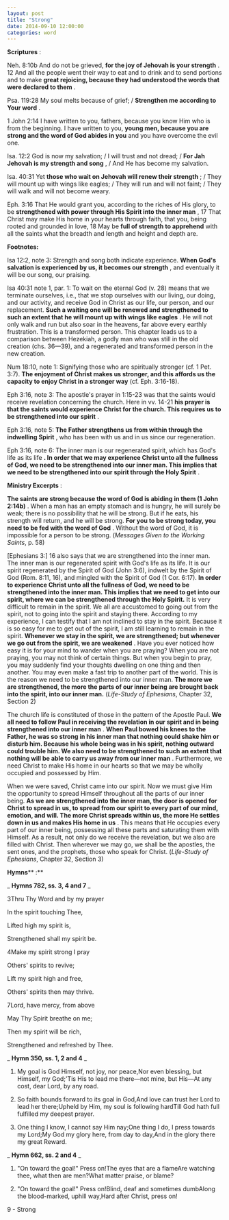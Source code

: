 ```yaml
---
layout: post
title: "Strong"
date: 2014-09-10 12:00:00
categories: word
---
```


**Scriptures** :

Neh. 8:10b And do not be grieved, **for the joy of Jehovah is your strength** . 12 And all the people went their way to eat and to drink and to send portions and to make **great rejoicing, because they had understood the words that were declared to them** .

Psa. 119:28 My soul melts because of grief; / **Strengthen me according to Your word** .

1 John 2:14 I have written to you, fathers, because you know Him who is from the beginning. I have written to you, **young men, because you are strong and the word of God abides in you** and you have overcome the evil one.

Isa. 12:2 God is now my salvation; / I will trust and not dread; / **For Jah Jehovah is my strength and song** , / And He has become my salvation.

Isa. 40:31 Yet **those who wait on Jehovah will renew their strength** ; / They will mount up with wings like eagles; / They will run and will not faint; / They will walk and will not become weary.

Eph. 3:16 That He would grant you, according to the riches of His glory, to be **strengthened with power through His Spirit into the inner man** , 17 That Christ may make His home in your hearts through faith, that you, being rooted and grounded in love, 18 May be **full of strength to apprehend** with all the saints what the breadth and length and height and depth are.

**Footnotes:**

Isa 12:2, note 3: Strength and song both indicate experience. **When God's salvation is experienced by us, it becomes our strength** , and eventually it will be our song, our praising.

Isa 40:31 note 1, par. 1: To wait on the eternal God (v. 28) means that we terminate ourselves, i.e., that we stop ourselves with our living, our doing, and our activity, and receive God in Christ as our life, our person, and our replacement. **Such a waiting one will be renewed and strengthened to such an extent that he will mount up with wings like eagles** . He will not only walk and run but also soar in the heavens, far above every earthly frustration. This is a transformed person. This chapter leads us to a comparison between Hezekiah, a godly man who was still in the old creation (chs. 36—39), and a regenerated and transformed person in the new creation.

Num 18:10, note 1: Signifying those who are spiritually stronger (cf. 1 Pet. 3:7). **The enjoyment of Christ makes us stronger, and this affords us the capacity to enjoy Christ in a stronger way** (cf. Eph. 3:16-18).

Eph 3:16, note 3: The apostle's prayer in 1:15-23 was that the saints would receive revelation concerning the church. Here in vv. 14-21 **his prayer is that the saints would experience Christ for the church. This requires us to be strengthened into our spirit** .

Eph 3:16, note 5: **The Father strengthens us from within through the indwelling Spirit** , who has been with us and in us since our regeneration.

Eph 3:16, note 6: The inner man is our regenerated spirit, which has God's life as its life **. In order that we may experience Christ unto all the fullness of God, we need to be strengthened into our inner man. This implies that we need to be strengthened into our spirit through the Holy Spirit** .

**Ministry Excerpts** :

**The saints are strong because the word of God is abiding in them (1 John 2:14b)** . When a man has an empty stomach and is hungry, he will surely be weak; there is no possibility that he will be strong. But if he eats, his strength will return, and he will be strong. **For you to be strong today, you need to be fed with the word of God** . Without the word of God, it is impossible for a person to be strong. (_Messages Given to the Working Saints_, p. 58)

[Ephesians 3:] 16 also says that we are strengthened into the inner man. The inner man is our regenerated spirit with God's life as its life. It is our spirit regenerated by the Spirit of God (John 3:6), indwelt by the Spirit of God (Rom. 8:11, 16), and mingled with the Spirit of God (1 Cor. 6:17). **In order to experience Christ unto all the fullness of God, we need to be strengthened into the inner man. This implies that we need to get into our spirit, where we can be strengthened through the Holy Spirit.** It is very difficult to remain in the spirit. We all are accustomed to going out from the spirit, not to going into the spirit and staying there. According to my experience, I can testify that I am not inclined to stay in the spirit. Because it is so easy for me to get out of the spirit, I am still learning to remain in the spirit. **Whenever we stay in the spirit, we are strengthened; but whenever we go out from the spirit, we are weakened** . Have you ever noticed how easy it is for your mind to wander when you are praying? When you are not praying, you may not think of certain things. But when you begin to pray, you may suddenly find your thoughts dwelling on one thing and then another. You may even make a fast trip to another part of the world. This is the reason we need to be strengthened into our inner man. **The more we are strengthened, the more the parts of our inner being are brought back into the spirit, into our inner man.** (_Life-Study of Ephesians_, Chapter 32, Section 2)

The church life is constituted of those in the pattern of the Apostle Paul. **We all need to follow Paul in receiving the revelation in our spirit and in being strengthened into our inner man** . **When Paul bowed his knees to the Father, he was so strong in his inner man that nothing could shake him or disturb him. Because his whole being was in his spirit, nothing outward could trouble him. We also need to be strengthened to such an extent that nothing will be able to carry us away from our inner man** . Furthermore, we need Christ to make His home in our hearts so that we may be wholly occupied and possessed by Him.

When we were saved, Christ came into our spirit. Now we must give Him the opportunity to spread Himself throughout all the parts of our inner being. **As we are strengthened into the inner man, the door is opened for Christ to spread in us, to spread from our spirit to every part of our mind, emotion, and will. The more Christ spreads within us, the more He settles down in us and makes His home in us** . This means that He occupies every part of our inner being, possessing all these parts and saturating them with Himself. As a result, not only do we receive the revelation, but we also are filled with Christ. Then wherever we may go, we shall be the apostles, the sent ones, and the prophets, those who speak for Christ. (_Life-Study of Ephesians_, Chapter 32, Section 3)

**Hymns**** :**

_ **Hymns 782, ss. 3, 4 and 7** _

3Thru Thy Word and by my prayer

In the spirit touching Thee,

Lifted high my spirit is,

Strengthened shall my spirit be.

4Make my spirit strong I pray

Others' spirits to revive;

Lift my spirit high and free,

Others' spirits then may thrive.

7Lord, have mercy, from above

May Thy Spirit breathe on me;

Then my spirit will be rich,

Strengthened and refreshed by Thee.

_ **Hymn 350, ss. 1, 2 and 4** _

1. My goal is God Himself, not joy, nor peace,Nor even blessing, but Himself, my God;'Tis His to lead me there—not mine, but His—At any cost, dear Lord, by any road.

1. So faith bounds forward to its goal in God,And love can trust her Lord to lead her there;Upheld by Him, my soul is following hardTill God hath full fulfilled my deepest prayer.

1. One thing I know, I cannot say Him nay;One thing I do, I press towards my Lord;My God my glory here, from day to day,And in the glory there my great Reward.

_ **Hymn 662, ss. 2 and 4** _

1. "On toward the goal!" Press on!The eyes that are a flameAre watching thee, what then are men?What matter praise, or blame?

1. "On toward the goal!" Press on!Blind, deaf and sometimes dumbAlong the blood-marked, uphill way,Hard after Christ, press on!

9 - Strong
